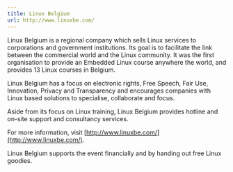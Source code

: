 ```yaml
---
title: Linux Belgium
url: http://www.linuxbe.com/
---
```


Linux Belgium is a regional company which sells Linux services to corporations
and government institutions.  Its goal is to facilitate the link between the
commercial world and the Linux community.  It was the first organisation to
provide an Embedded Linux course anywhere the world, and provides 13 Linux
courses in Belgium.

Linux Belgium has a focus on electronic rights, Free Speech, Fair Use,
Innovation, Privacy and Transparency and encourages companies with Linux based
solutions to specialise, collaborate and focus.

Aside from its focus on Linux training, Linux Belgium provides hotline and
on-site support and consultancy services.

For more information, visit [http://www.linuxbe.com/](http://www.linuxbe.com/).

Linux Belgium supports the event financially and by handing out free Linux
goodies.
